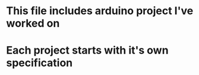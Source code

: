 # This file includes arduino project I've worked on
# Each project starts with it's own specification

